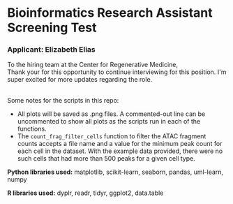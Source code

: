 <h1><strong>Bioinformatics Research Assistant Screening Test</strong></h1>
<h3>Applicant: Elizabeth Elias</h3>

<p>To the hiring team at the Center for Regenerative Medicine, <br>
Thank your for this opportunity to continue interviewing for this position. I'm super excited for more updates regarding the role. 
<br> <br>

<p>Some notes for the scripts in this repo: <ul>
<li>All plots will be saved as .png files. A commented-out line can be uncommented to show all plots as the 
scripts run in each of the functions. </li>
<li>The <code>count_frag_filter_cells</code> function to filter the ATAC fragment counts accepts a file name
and a value for the minimum peak count for each cell in the dataset. With the example data provided, there
were no such cells that had more than 500 peaks for a given cell type. </li></ul> 

<p><strong>Python libraries used:</strong> matplotlib, scikit-learn, seaborn, pandas, uml-learn, numpy
<p><strong>R libraries used:</strong> dyplr, readr, tidyr, ggplot2, data.table
